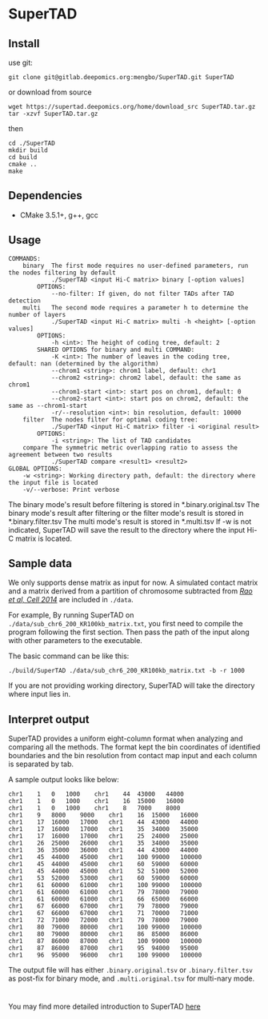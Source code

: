 # SuperTAD

## Install  
use git:  
```
git clone git@gitlab.deepomics.org:mengbo/SuperTAD.git SuperTAD
```
or download from source
```
wget https://supertad.deepomics.org/home/download_src SuperTAD.tar.gz
tar -xzvf SuperTAD.tar.gz
```
then
```
cd ./SuperTAD
mkdir build
cd build
cmake ..
make
```

## Dependencies 
* CMake 3.5.1+, g++, gcc

## Usage  
```
COMMANDS:
    binary  The first mode requires no user-defined parameters, run the nodes filtering by default
            ./SuperTAD <input Hi-C matrix> binary [-option values]
        OPTIONS:
            --no-filter: If given, do not filter TADs after TAD detection
    multi   The second mode requires a parameter h to determine the number of layers
            ./SuperTAD <input Hi-C matrix> multi -h <height> [-option values]
        OPTIONS:
            -h <int>: The height of coding tree, default: 2
        SHARED OPTIONS for binary and multi COMMAND:
            -K <int>: The number of leaves in the coding tree, default: nan (determined by the algorithm)
            --chrom1 <string>: chrom1 label, default: chr1
            --chrom2 <string>: chrom2 label, default: the same as chrom1
            --chrom1-start <int>: start pos on chrom1, default: 0
            --chrom2-start <int>: start pos on chrom2, default: the same as --chrom1-start
            -r/--resolution <int>: bin resolution, default: 10000
    filter  The nodes filter for optimal coding tree:
            ./SuperTAD <input Hi-C matrix> filter -i <original result> 
        OPTIONS:
            -i <string>: The list of TAD candidates
    compare The symmetric metric overlapping ratio to assess the agreement between two results
            ./SuperTAD compare <result1> <result2>
GLOBAL OPTIONS:
    -w <string>: Working directory path, default: the directory where the input file is located
    -v/--verbose: Print verbose
```

The binary mode's result before filtering is stored in *.binary.original.tsv
The binary mode's result after filtering or the filter mode's result is stored in *.binary.filter.tsv
The multi mode's result is stored in *.multi.tsv
If -w is not indicated, SuperTAD will save the result to the directory where the input Hi-C matrix is located.

## Sample data
We only supports dense matrix as input for now.
A simulated contact matrix and a matrix derived from a partition of chromosome subtracted from 
[*Rao et al, Cell 2014*](https://www.cell.com/fulltext/S0092-8674(14)01497-4)
are included in `./data`.

For example,
By running SuperTAD on `./data/sub_chr6_200_KR100kb_matrix.txt`, 
you first need to compile the program following the first section.
Then pass the path of the input along with other parameters to the executable.

The basic command can be like this:
```
./build/SuperTAD ./data/sub_chr6_200_KR100kb_matrix.txt -b -r 1000
```

If you are not providing working directory, SuperTAD will take the directory where input lies in.

## Interpret output
SuperTAD provides a uniform eight-column format when analyzing and comparing all the methods. 
The format kept the bin coordinates of identified boundaries and the bin resolution from contact map input and each 
column is separated by tab. 

A sample output looks like below:
```
chr1	1	0	1000	chr1	44	43000	44000
chr1	1	0	1000	chr1	16	15000	16000
chr1	1	0	1000	chr1	8	7000	8000
chr1	9	8000	9000	chr1	16	15000	16000
chr1	17	16000	17000	chr1	44	43000	44000
chr1	17	16000	17000	chr1	35	34000	35000
chr1	17	16000	17000	chr1	25	24000	25000
chr1	26	25000	26000	chr1	35	34000	35000
chr1	36	35000	36000	chr1	44	43000	44000
chr1	45	44000	45000	chr1	100	99000	100000
chr1	45	44000	45000	chr1	60	59000	60000
chr1	45	44000	45000	chr1	52	51000	52000
chr1	53	52000	53000	chr1	60	59000	60000
chr1	61	60000	61000	chr1	100	99000	100000
chr1	61	60000	61000	chr1	79	78000	79000
chr1	61	60000	61000	chr1	66	65000	66000
chr1	67	66000	67000	chr1	79	78000	79000
chr1	67	66000	67000	chr1	71	70000	71000
chr1	72	71000	72000	chr1	79	78000	79000
chr1	80	79000	80000	chr1	100	99000	100000
chr1	80	79000	80000	chr1	86	85000	86000
chr1	87	86000	87000	chr1	100	99000	100000
chr1	87	86000	87000	chr1	95	94000	95000
chr1	96	95000	96000	chr1	100	99000	100000
```
The output file will has either `.binary.original.tsv` or `.binary.filter.tsv` as post-fix for binary mode, 
and `.multi.original.tsv` for multi-nary mode.

#
You may find more detailed introduction to SuperTAD [here](https://supertad.deepomics.org)